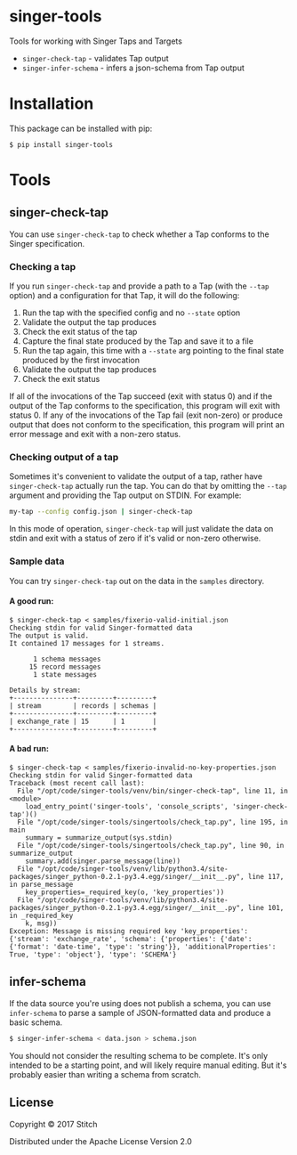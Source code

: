 # singer-tools
Tools for working with Singer Taps and Targets

* `singer-check-tap` - validates Tap output
* `singer-infer-schema` - infers a json-schema from Tap output

# Installation

This package can be installed with pip:

```
$ pip install singer-tools
```

# Tools

## singer-check-tap

You can use `singer-check-tap` to check whether a Tap conforms to the
Singer specification.

### Checking a tap

If you run `singer-check-tap` and provide a path to a Tap (with the
`--tap` option) and a configuration for that Tap, it will do the following:

1. Run the tap with the specified config and no `--state` option
2. Validate the output the tap produces
3. Check the exit status of the tap
4. Capture the final state produced by the Tap and save it to a file
5. Run the tap again, this time with a `--state` arg pointing to the final state produced by the first invocation
6. Validate the output the tap produces
7. Check the exit status

If all of the invocations of the Tap succeed (exit with status 0) and if
the output of the Tap conforms to the specification, this program will
exit with status 0. If any of the invocations of the Tap fail (exit
non-zero) or produce output that does not conform to the specification,
this program will print an error message and exit with a non-zero status.

### Checking output of a tap

Sometimes it's convenient to validate the output of a tap, rather have
`singer-check-tap` actually run the tap. You can do that by omitting the
`--tap` argument and providing the Tap output on STDIN. For example:

```bash
my-tap --config config.json | singer-check-tap
```

In this mode of operation, `singer-check-tap` will just validate the data
on stdin and exit with a status of zero if it's valid or non-zero
otherwise.

### Sample data

You can try `singer-check-tap` out on the data in the `samples` directory.

#### A good run:

```
$ singer-check-tap < samples/fixerio-valid-initial.json
Checking stdin for valid Singer-formatted data
The output is valid.
It contained 17 messages for 1 streams.

      1 schema messages
     15 record messages
      1 state messages

Details by stream:
+---------------+---------+---------+
| stream        | records | schemas |
+---------------+---------+---------+
| exchange_rate | 15      | 1       |
+---------------+---------+---------+
```

#### A bad run:

```
$ singer-check-tap < samples/fixerio-invalid-no-key-properties.json 
Checking stdin for valid Singer-formatted data
Traceback (most recent call last):
  File "/opt/code/singer-tools/venv/bin/singer-check-tap", line 11, in <module>
    load_entry_point('singer-tools', 'console_scripts', 'singer-check-tap')()
  File "/opt/code/singer-tools/singertools/check_tap.py", line 195, in main
    summary = summarize_output(sys.stdin)
  File "/opt/code/singer-tools/singertools/check_tap.py", line 90, in summarize_output
    summary.add(singer.parse_message(line))
  File "/opt/code/singer-tools/venv/lib/python3.4/site-packages/singer_python-0.2.1-py3.4.egg/singer/__init__.py", line 117, in parse_message
    key_properties=_required_key(o, 'key_properties'))
  File "/opt/code/singer-tools/venv/lib/python3.4/site-packages/singer_python-0.2.1-py3.4.egg/singer/__init__.py", line 101, in _required_key
    k, msg))
Exception: Message is missing required key 'key_properties': {'stream': 'exchange_rate', 'schema': {'properties': {'date': {'format': 'date-time', 'type': 'string'}}, 'additionalProperties': True, 'type': 'object'}, 'type': 'SCHEMA'}
```

## infer-schema

If the data source you're using does not publish a schema, you can use
`infer-schema` to parse a sample of JSON-formatted data and produce a
basic schema.

```bash
$ singer-infer-schema < data.json > schema.json
```

You should not consider the resulting schema to be complete. It's only
intended to be a starting point, and will likely require manual editing.
But it's probably easier than writing a schema from scratch.

License
-------

Copyright © 2017 Stitch

Distributed under the Apache License Version 2.0
